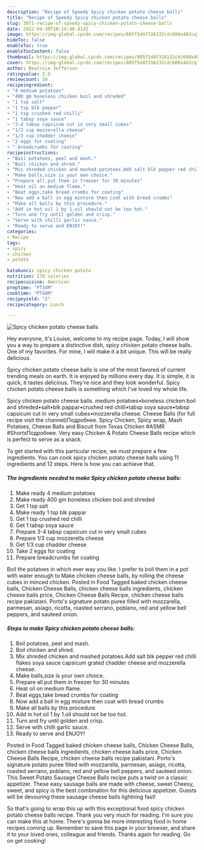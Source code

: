 ```yaml
---
description: "Recipe of Speedy Spicy chicken potato cheese balls"
title: "Recipe of Speedy Spicy chicken potato cheese balls"
slug: 3071-recipe-of-speedy-spicy-chicken-potato-cheese-balls
date: 2022-04-30T10:14:48.413Z
image: https://img-global.cpcdn.com/recipes/805f5d4f316132cd/680x482cq70/spicy-chicken-potato-cheese-balls-recipe-main-photo.jpg
hideToc: false
enableToc: true
enableTocContent: false
thumbnail: https://img-global.cpcdn.com/recipes/805f5d4f316132cd/680x482cq70/spicy-chicken-potato-cheese-balls-recipe-main-photo.jpg
cover: https://img-global.cpcdn.com/recipes/805f5d4f316132cd/680x482cq70/spicy-chicken-potato-cheese-balls-recipe-main-photo.jpg
author: Beatrice Jefferson
ratingvalue: 3.9
reviewcount: 10
recipeingredient:
- "4 medium potatoes"
- "400 gm boneless chicken boil and shreded"
- "1 tsp salt"
- "1 tsp blk pappar"
- "1 tsp crushed red chilli"
- "1 tabsp soya sauce"
- "3-4 tabsp capsicum cut in very small cubes"
- "1/3 cup mozzerella cheese"
- "1/3 cup chadder cheese"
- "2 eggs for coating"
- " breadcrumbs for coating"
recipeinstructions:
- "Boil potatoes, peel and mash."
- "Boil chicken and shred."
- "Mix shreded chicken and mashed potatoes.Add salt blk pepper red chilli flakes soya sauce capsicum grated chadder cheese and mozzerella cheese."
- "Make balls,size is your own choice."
- "Prepare all.put them in freezer for 30 minutes"
- "Heat oil on medium flame."
- "Beat eggs,take bread crumbs for coating"
- "Now add a ball in egg mixture then coat with bread crumbs"
- "Make all balls by this procedure."
- "Add in hot oil 1 by 1.oil should not be too hot."
- "Turn and fry until golden and crisp."
- "Serve with chilli garlic sauce."
- "Ready to serve and ENJOY!"
categories:
- Recipe
tags:
- spicy
- chicken
- potato

katakunci: spicy chicken potato 
nutrition: 179 calories
recipecuisine: American
preptime: "PT34M"
cooktime: "PT48M"
recipeyield: "2"
recipecategory: Lunch

---
```



![Spicy chicken potato cheese balls](https://img-global.cpcdn.com/recipes/805f5d4f316132cd/680x482cq70/spicy-chicken-potato-cheese-balls-recipe-main-photo.jpg)

Hey everyone, it's Louise, welcome to my recipe page. Today, I will show you a way to prepare a distinctive dish, spicy chicken potato cheese balls. One of my favorites. For mine, I will make it a bit unique. This will be really delicious.

Spicy chicken potato cheese balls is one of the most favored of current trending meals on earth. It is enjoyed by millions every day. It is simple, it is quick, it tastes delicious. They're nice and they look wonderful. Spicy chicken potato cheese balls is something which I've loved my whole life.

Spicy chicken potato cheese balls. medium potatoes•boneless chicken boil and shreded•salt•blk pappar•crushed red chilli•tabsp soya sauce•tabsp capsicum cut in very small cubes•mozzerella cheese. Cheese Balls (for full recipe visit the channel)Подробнее. Spicy Chicken, Spicy wrap, Mash Potatoes, Cheese Balls and Biscuit from Texas Chicken #ASMR #ShortsПодробнее. Very easy Chicken &amp; Potato Cheese Balls recipe which is perfect to serve as a snack.


To get started with this particular recipe, we must prepare a few ingredients. You can cook spicy chicken potato cheese balls using 11 ingredients and 12 steps. Here is how you can achieve that.

<!--inarticleads1-->

##### The ingredients needed to make Spicy chicken potato cheese balls:

1. Make ready 4 medium potatoes
1. Make ready 400 gm boneless chicken boil and shreded
1. Get 1 tsp salt
1. Make ready 1 tsp blk pappar
1. Get 1 tsp crushed red chilli
1. Get 1 tabsp soya sauce
1. Prepare 3-4 tabsp capsicum cut in very small cubes
1. Prepare 1/3 cup mozzerella cheese
1. Get 1/3 cup chadder cheese
1. Take 2 eggs for coating
1. Prepare  breadcrumbs for coating


Boil the potatoes in which ever way you like. I prefer to boil them in a pot with water enough to Make chicken cheese balls, by rolling the cheese cubes in minced chicken. Posted in Food Tagged baked chicken cheese balls, Chicken Cheese Balls, chicken cheese balls ingredients, chicken cheese balls price, Chicken Cheese Balls Recipe, chicken cheese balls recipe pakistani. Porto&#39;s signature potato puree filled with mozzarella, parmesan, asiago, ricotta, roasted serrano, poblano, red and yellow bell peppers, and sauteed onion. 

<!--inarticleads2-->

##### Steps to make Spicy chicken potato cheese balls:

1. Boil potatoes, peel and mash.
1. Boil chicken and shred.
1. Mix shreded chicken and mashed potatoes.Add salt blk pepper red chilli flakes soya sauce capsicum grated chadder cheese and mozzerella cheese.
1. Make balls,size is your own choice.
1. Prepare all.put them in freezer for 30 minutes
1. Heat oil on medium flame.
1. Beat eggs,take bread crumbs for coating
1. Now add a ball in egg mixture then coat with bread crumbs
1. Make all balls by this procedure.
1. Add in hot oil 1 by 1.oil should not be too hot.
1. Turn and fry until golden and crisp.
1. Serve with chilli garlic sauce.
1. Ready to serve and ENJOY!

Posted in Food Tagged baked chicken cheese balls, Chicken Cheese Balls, chicken cheese balls ingredients, chicken cheese balls price, Chicken Cheese Balls Recipe, chicken cheese balls recipe pakistani. Porto&#39;s signature potato puree filled with mozzarella, parmesan, asiago, ricotta, roasted serrano, poblano, red and yellow bell peppers, and sauteed onion. This Sweet Potato Sausage Cheese Balls recipe puts a twist on a classic appetizer. These easy sausage balls are made with cheese, sweet Cheesy, sweet, and spicy is the best combination for this delicious appetizer. Guests will be devouring these sausage cheese balls lightning fast! 

So that's going to wrap this up with this exceptional food spicy chicken potato cheese balls recipe. Thank you very much for reading. I'm sure you can make this at home. There's gonna be more interesting food in home recipes coming up. Remember to save this page in your browser, and share it to your loved ones, colleague and friends. Thanks again for reading. Go on get cooking!
